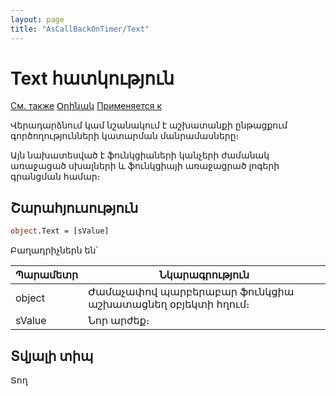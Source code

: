 ```yaml
---
layout: page
title: "AsCallBackOnTimer/Text"
---
```



# Text հատկություն

[См. также](../AsCallBackOnTimer.md) [Օրինակ](../../Examples/E_AsCallBackOnTimer.html) [Применяется к](../AsCallBackOnTimer.md) 

Վերադարձնում կամ նշանակում է աշխատանքի ընթացքում գործողությունների կատարման մանրամասները։

Այն նախատեսված է ֆունկցիաների կանչերի ժամանակ առաջացած սխալների և ֆունկցիայի առաջացրած լոգերի գրանցման համար։
 

## Շարահյուսություն

``` vb
object.Text = [sValue]
```


Բաղադրիչներն են՝


| Պարամետր | Նկարագրություն |
|--|--|
| object | Ժամաչափով պարբերաբար ֆունկցիա աշխատացնեղ օբյեկտի հղում։|
| sValue | Նոր արժեք։ |

## Տվյալի տիպ

Տող
